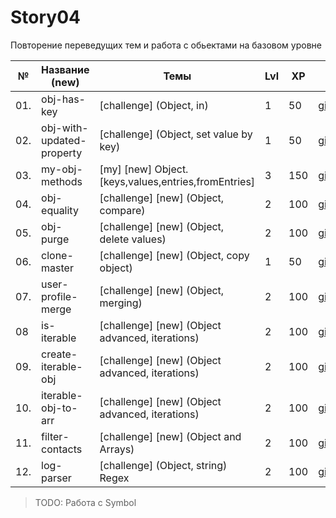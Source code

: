 # Story04

Повторение переведущих тем и работа с обьектами на базовом уровне

| №   | Название (new)            | Темы                                                | Lvl | XP  | Ссылка                                              | Tests |
| --- | ------------------------- | --------------------------------------------------- | --- | --- | --------------------------------------------------- | ----- |
| 01. | obj-has-key               | [challenge] (Object, in)                            | 1   | 50  | [github.com](./obj-has-key/README.md)               | ✅🆕  |
| 02. | obj-with-updated-property | [challenge] (Object, set value by key)              | 1   | 50  | [github.com](./obj-with-updated-property/README.md) | ✅🆕  |
| 03. | my-obj-methods            | [my] [new] Object.[keys,values,entries,fromEntries] | 3   | 150 | [github.com](./my-obj-methods/README.md)            | 🚧    |
| 04. | obj-equality              | [challenge] [new] (Object, compare)                 | 2   | 100 | [github.com](./obj-equality/README.md)              | ✅🆕  |
| 05. | obj-purge                 | [challenge] [new] (Object, delete values)           | 2   | 100 | [github.com](./obj-purge/README.md)                 | ✅🆕  |
| 06. | clone-master              | [challenge] [new] (Object, copy object)             | 1   | 50  | [github.com](./clone-master/README.md)              | ✅🆕  |
| 07. | user-profile-merge        | [challenge] [new] (Object, merging)                 | 2   | 100 | [github.com](./user-profile-merge/README.md)        | 🚧🆕  |
| 08  | is-iterable               | [challenge] [new] (Object advanced, iterations)     | 2   | 100 | [github.com](./is-iterable/README.md)               | 🚧    |
| 09. | create-iterable-obj       | [challenge] [new] (Object advanced, iterations)     | 2   | 100 | [github.com](./create-iterable-object/README.md)    | 🚧    |
| 10. | iterable-obj-to-arr       | [challenge] [new] (Object advanced, iterations)     | 2   | 100 | [github.com](./iterable-object-to-array/README.md)  | 🚧    |
| 11. | filter-contacts           | [challenge] [new] (Object and Arrays)               | 2   | 100 | [github.com](./filter-contacts/README.md)           | 🚧🆕  |
| 12. | log-parser                | [challenge] (Object, string) Regex                  | 2   | 100 | [github.com](./log-parser/README.md)                | ✅    |

> TODO: Работа с Symbol

